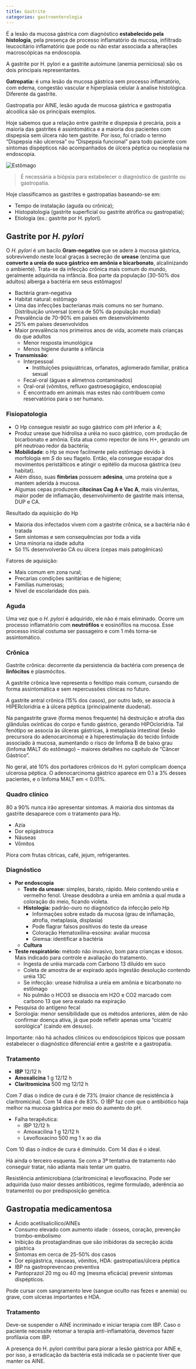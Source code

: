 ```yaml
---
title: Gastrite
categories: gastroenterologia
---
```


É a lesão da mucosa gástrica com diagnóstico **estabelecido pela histologia**, pela presença de processo inflamatório da mucosa, infiltrado leucocitário inflamatório que pode ou não estar associada a alterações macroscópicas na endoscopia.

A gastrite por H. pylori e a gastrite autoimune (anemia perniciosa) são os dois principais representantes.

**Gatropatia:** é uma lesão da mucosa gástrica sem processo inflamatório, com edema, congestão vascular e hiperplasia celular à analise histológica. Diferente da gastrite.

Gastropatia por AINE, lesão aguda de mucosa gástrica e gastropatia alcoólica
são os principais exemplos.

Hoje sabemos que a relação
entre gastrite e dispepsia é precária, pois a maioria das gastrites é assintomática e a maioria dos pacientes com dispepsia sem úlcera não
tem gastrite. Por isso, foi criado o termo “Dispepsia não ulcerosa” ou “Dispepsia funcional” para todo paciente com sintomas dispépticos não acompanhados de úlcera péptica ou neoplasia na endoscopia.

![Estômago](/assets/gastro/estomago.png)

> É necessária a biópsia para estabelecer o diagnóstico de gastrite ou gastropatia.

Hoje classificamos as gastrites e gastropatias baseando-se em:

* Tempo de instalação (aguda ou crônica);
* Histopatologia (gastrite superficial ou gastrite atrófica ou gastropatia);
* Etiologia (ex.: gastrite por H. pylori).

## Gastrite por _H. pylori_

O _H. pylori_ é um bacilo **Gram-negativo** que se adere à mucosa gástrica, sobrevivendo neste local graças à secreção de **urease** (enzima que **converte a ureia do suco gástrico em amônia e bicarbonato**, alcalinizando o ambiente). Trata-se da infecção crônica mais comum do mundo, geralmente adquirida na infância. Boa parte da população (30-50% dos adultos) alberga a bactéria em seus estômagos!


* Bactéria gram-negativa
* Habitat natural: estômago
* Uma das infecções  bacterianas mais comuns no ser humano. Distribuição universal (cerca de 50% da população mundial)
* Prevalência de 70-90% em países em desenvolvimento
* 25% em países desenvolvidos
* Maior prevalência nos primeiros anos de vida, acomete mais crianças do que adultos
  * Menor resposta imunológica
  * Menos higiene durante a infância
* **Transmissão**:
  * Interpessoal
    * Instituições psiquiátricas, orfanatos, aglomerado familiar, prática sexual
  * Fecal-oral (águas e alimetnos contaminados)
  * Oral-oral (vômitos, refluxo gastroesogágico, endoscopia)
  * É encontrado em animais mas estes não contribuem como reservatórios para o ser humano.


### Fisiopatologia

* O Hp consegue resistir ao sugo gástrico com pH inferior a 4;
* Produz urease que hidrolisa a uréia no suco gástrico, com produção de bicarbonato e amônia. Esta atua como repector de íons H+, gerando um pH neutroao redor da bactéria;
* **Mobilidade**: o Hp se move facilmente pelo estômago devido à morfologia em _S_ do seu flagelo. Então, ela consegue escapar dos movimentos peristálticos e atingir o epitélio da mucosa gástrica (seu habitat).
* Além disso, suas **fímbrias** possuem **adesina**, uma proteína que a mantem aderida à mucosa.
* Algumas cepas produzem **citocinas Cag A e Vac A**, mais virulentas, maior poder de inflamação, desenvolvimento de gastrite mais intensa, DUP e CA.

Resultado da aquisição do Hp

* Maioria dos infectados vivem com a gastrite crônica, se a bactéria não é tratada
* Sem sintomas e sem consequências por toda a vida
* Uma minoria na idade adulta
* Só 1% desenvolverão CA ou úlcera (cepas mais patogênicas)


Fatores de aquisição:

* Mais comum em zona rural;
* Precarias condições sanitárias e de higiene;
* Familias numerosas;
* Nível de escolaridade dos pais.

### Aguda

Uma vez que o _H. pylori_ é adquirido, ele não é mais eliminado. Ocorre um processo inflamatório com **neutrófilos** e eosinófilos na mucosa. Esse processo inicial costuma ser passageiro e com 1 mês torna-se assintomático.

### Crônica

Gastrite crônica: decorrente da persistencia da bactéria com presença de **linfócitos** e plasmócitos.

A gastrite crônica leve representa o fenótipo mais comum, cursando de forma assintomática e sem repercussões clínicas no futuro.

A gastrite antral crônica (15% dos casos), por outro lado, se associa à HIPERcloridria e à úlcera péptica (principalmente duodenal).

Na pangastrite grave (forma menos frequente) há destruição e atrofia das glândulas oxínticas do corpo e fundo gástrico, gerando HIPOcloridria. Tal
fenótipo se associa às úlceras gástricas, à metaplasia intestinal (lesão precursora do adenocarcinoma) e à hiperestimulação do tecido linfoide associado à mucosa, aumentando o risco de linfoma B de baixo grau (linfoma MALT do estômago) – maiores detalhes no capítulo de “Câncer Gástrico”.

No geral, até 10% dos portadores crônicos
do H. pylori complicam doença ulcerosa
péptica. O <span class="red">adenocarcinoma gástrico</span> aparece
em 0.1 a 3% desses pacientes, e o linfoma
MALT em < 0.01%.

### Quadro clínico

80 a 90% nunca irão apresentar sintomas. A maioria dos sintomas da gastrite desaparece com o tratamento para Hp.

* Azia
* Dor epigástroca
* Náuseas
* Vômitos

Piora com frutas cítricas, café, jejum, refrigerantes.

### Diagnóstico

* **Por endoscopia**
  * **Teste da urease:** simples, barato, rápido. Meio contendo uréia e vermelho fenol. Urease desdobra a uréia em amônia a qual muda a coloração do meio, ficando violeta.
  * **Histologia:** <span class="orange">padrão-ouro</span> no diagnóstico da infecção pelo Hp
    * Informações sobre estado da mucosa (grau de inflamação, atrofia, metaplasia, displasia)
    * Pode flagrar falsos positivos do teste da urease
    * Coloração Hematoxilina-esosina: avaliar mucosa
    * Giemsa: identificar a bactéria
  * **Cultura**
* **Teste respiratório:** método não invasivo, bom para crianças e idosos. Mais indicado para controle e avaliação do tratamento.
  * Ingesta de uréia marcada com Carbono 13 diluído em suco
  * Coleta de amostra de ar expirado após ingestão desolução contendo uréia 13C
  * Se infecção: urease hidrolisa a uréia em amônia e bicarbonato no estômago
  * No pulmão o HCO3 se dissocia em H2O e CO2 marcado com carbono 13 que sera exalado na expiração
* Pesquisa do antígeno fecal
* Sorologia: menor sensibilidade que os métodos anteriores, além de não confirmar doença ativa, já que pode refletir apenas uma “cicatriz sorológica” (caindo em desuso).


<div class="alert aviso-green">Importante: não há achados clínicos ou endoscópicos típicos que possam estabelecer o diagnóstico diferencial entre a gastrite e a gastropatia.</div>

### Tratamento

* **IBP** 12/12 h
* **Amoxalicina** 1 g 12/12 h
* **Claritromicina** 500 mg 12/12 h

Com 7 dias o índice de cura é de 73% (maior chance de resistência à claritromicina). Com 14 dias é de 83%. O IBP faz com que o antibiótico haja melhor na mucosa gástrica por meio do aumento do pH.

* Falha terapêutica:
  * IBP 12/12 h
  * Amoxacilina 1 g 12/12 h
  * Levofloxacino 500 mg 1 x ao dia

Com 10 dias o índice de cura é diminuído. Com 14 dias é o ideal.

Há ainda o terceiro esquema. Se com a 3ª tentativa de tratamento não conseguir tratar, não adianta mais tentar um quatro.

Resistência antimicrobiana (claritromicina) e levofloxacino. Pode ser adquirida (uso maior desses antibióticos, regime formulado, aderência ao tratamento) ou por predisposição genética.

## Gastropatia medicamentosa

* Ácido acetilsalicílico/AINEs
* Consumo  elevado com  aumento idade : ósseos, coração, prevenção  trombo-embolismo
* Inibição da prostaglandinas que são inibidoras da secreção ácida gástrica
* Sintomas em cerca de 25-50% dos casos
* Dor epigástrica, náuseas, vômitos, HDA: gastropatias/úlcera péptica
* IBP na gastroprevencao preventiva
* Pantoprazol 20 mg ou 40 mg (mesma eficácia) prevenir sintomas dispépticos.

Pode cursar com sangramento leve (sangue oculto nas fezes e anemia) ou grave, com ulceras importantes e HDA.

### Tratamento

Deve-se suspender o AINE incriminado e
iniciar terapia com IBP. Caso o paciente necessite retomar a terapia anti-inflamatória, devemos fazer profilaxia com IBP.

A presença do H. pylori contribui para piorar a lesão gástrica por AINE e, por isso, a erradicação da bactéria está indicada se o paciente tiver que manter os AINE.
